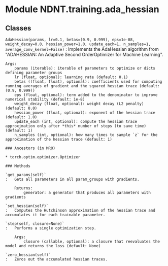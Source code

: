 Module NDNT.training.ada_hessian
================================

Classes
-------

`AdaHessian(params, lr=0.1, betas=(0.9, 0.999), eps=1e-08, weight_decay=0.0, hessian_power=1.0, update_each=1, n_samples=1, average_conv_kernel=False)`
:   Implements the AdaHessian algorithm from "ADAHESSIAN: An Adaptive Second OrderOptimizer for Machine Learning".
    
    Args:
        params (iterable): iterable of parameters to optimize or dicts defining parameter groups
        lr (float, optional): learning rate (default: 0.1)
        betas ((float, float), optional): coefficients used for computing running averages of gradient and the squared hessian trace (default: (0.9, 0.999))
        eps (float, optional): term added to the denominator to improve numerical stability (default: 1e-8)
        weight_decay (float, optional): weight decay (L2 penalty) (default: 0.0)
        hessian_power (float, optional): exponent of the hessian trace (default: 1.0)
        update_each (int, optional): compute the hessian trace approximation only after *this* number of steps (to save time) (default: 1)
        n_samples (int, optional): how many times to sample `z` for the approximation of the hessian trace (default: 1)

    ### Ancestors (in MRO)

    * torch.optim.optimizer.Optimizer

    ### Methods

    `get_params(self)`
    :   Gets all parameters in all param_groups with gradients.
        
        Returns:
            generator: a generator that produces all parameters with gradients

    `set_hessian(self)`
    :   Computes the Hutchinson approximation of the hessian trace and accumulates it for each trainable parameter.

    `step(self, closure=None)`
    :   Performs a single optimization step.
        
        Args:
            closure (callable, optional): a closure that reevaluates the model and returns the loss (default: None)

    `zero_hessian(self)`
    :   Zeros out the accumalated hessian traces.